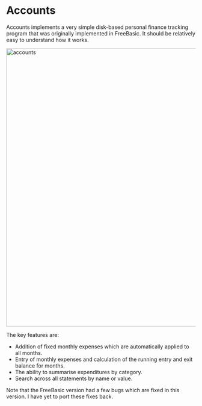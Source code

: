 # Accounts

Accounts implements a very simple disk-based personal finance tracking
program that was originally implemented in FreeBasic. It should be
relatively easy to understand how it works.

<img width="741" alt="accounts" src="https://github.com/user-attachments/assets/0401bf15-6325-48cc-b7b6-d7fa4b60455d">

The key features are:

* Addition of fixed monthly expenses which are automatically applied to all months.
* Entry of monthly expenses and calculation of the running entry and exit balance for months.
* The ability to summarise expenditures by category.
* Search across all statements by name or value.

Note that the FreeBasic version had a few bugs which are fixed in this
version. I have yet to port these fixes back.
